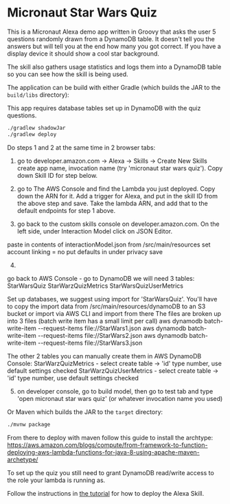 # Micronaut Star Wars Quiz

This is a Micronaut Alexa demo app written in Groovy that asks the user 5 questions randomly drawn from a DynamoDB table. 
It doesn't tell you the answers but will tell you at the end how many you got correct. If you have a display device it should show a cool star background.

The skill also gathers usage statistics and logs them into a DynamoDB table so you can see how the skill is being used.


The application can be build with either Gradle (which builds the JAR to the `build/libs` directory):


This app requires database tables set up in DynamoDB with the quiz questions. 


```bash
./gradlew shadowJar
./gradlew deploy
```

Do steps 1 and 2 at the same time in 2 browser tabs:


1) go to developer.amazon.com -> Alexa -> Skills -> Create New Skills
create app name, invocation name (try 'micronaut star wars quiz'). Copy down Skill ID for step below.


2) go to The AWS Console and find the Lambda you just deployed. Copy down the ARN for it. Add a trigger for Alexa,
and put in the skill ID from the above step and save. Take the lambda ARN, and add that to the default endpoints for step 1 above.


3) go back to the custom skills console on developer.amazon.com. On the left side, under Interaction Model click on 
JSON Editor.
 
paste in contents of interactionModel.json from /src/main/resources
set account linking = no
put defaults in under privacy
save

4)
go back to AWS Console - go to DynamoDB
we will need 3 tables:
StarWarsQuiz
StarWarzQuizMetrics
StarWarsQuizUserMetrics

Set up databases, we suggest using import for 'StarWarsQuiz'. You'll have to copy the import data from /src/main/resources/dynamoDB to an S3 bucket or import via AWS CLI and import from there
The files are broken up into 3 files (batch write item has a small limit per call)
aws dynamodb batch-write-item --request-items file://StarWars1.json
aws dynamodb batch-write-item --request-items file://StarWars2.json
aws dynamodb batch-write-item --request-items file://StarWars3.json


The other 2 tables you can manually create them in AWS DynamoDB Console:
StarWarzQuizMetrics - select create table -> 'id' type number, use default settings checked
StarWarzQuizUserMetrics - select create table -> 'id' type number, use default settings checked

5) on developer console, go to build model, then go to test tab and type 'open micronaut star wars quiz' (or whatever invocation name you used)


Or Maven which builds the JAR to the `target` directory:

```bash
./mvnw package
```
From there to deploy with maven follow this guide to install the archtype: https://aws.amazon.com/blogs/compute/from-framework-to-function-deploying-aws-lambda-functions-for-java-8-using-apache-maven-archetype/


To set up the quiz you still need to grant DynamoDB read/write access to the role your lambda is running as.


Follow the instructions in [the tutorial](https://alexa-skills-kit-sdk-for-java.readthedocs.io/en/latest/Developing-Your-First-Skill.html) for how to deploy the Alexa Skill.
